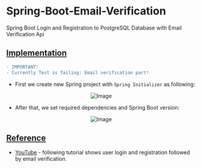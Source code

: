 # Spring-Boot-Email-Verification
Spring Boot Login and Registration to PostgreSQL Database with Email Verification Api

## [Implementation]()

```diff
- IMPORTANT:
- Currently Test is failing: Email verification part!
```

- First we create new Spring project with `Spring Initializer` as following:
  
<p align="center">
  <img src="https://github.com/af4092/Spring-Boot-Email-Verification/assets/24220136/2e57de2c-4dd1-49f8-91d6-f2f30a6d26da.png" alt="Image">
</p>

- After that, we set required dependencies and Spring Boot version:

<p align="center">
  <img src="https://github.com/af4092/Spring-Boot-Email-Verification/assets/24220136/1655cc5f-01a0-4c35-9c68-f5d976fc7ce6.png" alt="Image">
</p>

## [Reference](https://youtu.be/QwQuro7ekvc?list=PLQEQNgm2Nabv0c2tj5eYD9GtcCUunRQDK)

- [YouTube](https://youtu.be/QwQuro7ekvc?list=PLQEQNgm2Nabv0c2tj5eYD9GtcCUunRQDK) - following tutorial shows user login and registration followed by email verification. 
